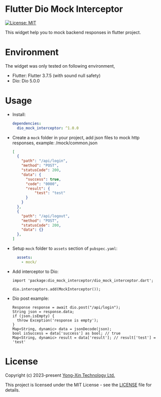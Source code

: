 # Flutter Dio Mock Interceptor

[![License: MIT](https://img.shields.io/badge/License-MIT-yellow.svg)](https://github.com/yongxin-tech/Flutter_Dio_Mock_Interceptor/blob/63d859aba8b999b9e62431c5675a8bfa312667ae/LICENSE)


This widget help you to mock backend responses in flutter project.


# Environment

The widget was only tested on following environment,
* Flutter: Flutter 3.7.5 (with sound null safety)
* Dio: Dio 5.0.0

# Usage

* Install: 
  ```yaml
  dependencies:
	dio_mock_interceptor: ^1.0.0
  ```

* Create a <code>mock</code> folder in your project, add json files to mock http responses, 
  example: <project>/mock/common.json
  
  ```json
  [
	{
      "path": "/api/login",
      "method": "POST",
      "statusCode": 200,
      "data": {
        "success": true,
        "code": "0000",
		"result": {
			"test": "test"
		}
	  }
	},
	{
      "path": "/api/logout",
      "method": "POST",
      "statusCode": 200,
      "data": {}
	},
  ]
  ```
  
* Setup <code>mock</code> folder to <code>assets</code> section of <code>pubspec.yaml</code>: 
  ```yaml
    assets:
      - mock/
  ```

* Add interceptor to Dio:
  ```flutter
  import 'package:dio_mock_interceptor/dio_mock_interceptor.dart';
  
  dio.interceptors.add(MockInterceptor());
  ```

* Dio post example:
  ```flutter
  Response response = await dio.post("/api/login");
  String json = response.data;
  if (json.isEmpty) {
    throw Exception('response is empty');
  }
  Map<String, dynamic> data = jsonDecode(json);
  bool isSuccess = data['success'] as bool; // true
  Map<String, dynamic> result = data['result']; // result['test'] = 'test'
  ```


# License

Copyright (c) 2023-present [Yong-Xin Technology Ltd.](https://yong-xin.tech/)

This project is licensed under the MIT License - see the [LICENSE](https://github.com/yongxin-tech/Flutter_Dio_Mock_Interceptor/blob/63d859aba8b999b9e62431c5675a8bfa312667ae/LICENSE) file for details.


